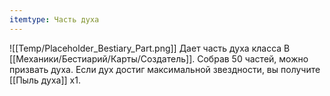```yaml
---
itemtype: Часть духа
---
```

![[Temp/Placeholder_Bestiary_Part.png]]
Дает часть духа класса B [[Механики/Бестиарий/Карты/Создатель]]. Собрав 50 частей, можно призвать духа. Если дух достиг максимальной звездности, вы получите [[Пыль духа]] х1.
